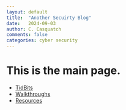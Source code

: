 ```yaml
---
layout: default
title:  "Another Secuirty Blog"
date:   2024-09-03
author: C. Casquatch
comments: false
categories: cyber security
---
```


# This is the main page. 

* [TidBits](_posts/TidBits/2024/09/03/TidBits-Main.html)
* [Walkthroughs](_posts/Walkthroughs/2024/09/03/Walkthrough-Main.html)
* [Resources](./Resources-page.html)

